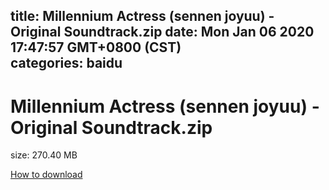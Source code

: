 
title: Millennium Actress (sennen joyuu) - Original Soundtrack.zip
date: Mon Jan 06 2020 17:47:57 GMT+0800 (CST)    
categories: baidu
---

# Millennium Actress (sennen joyuu) - Original Soundtrack.zip
size: 270.40 MB
 
 

[How to download](https://bpcam.bemobtrk.com/go/2ceec3aa-1ca2-46d6-b9ff-aaa5c184517c?jno=2789)
